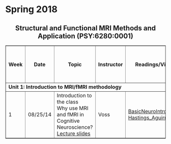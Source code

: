 # Spring 2018


<p>
<h2 align="center"> Structural and Functional MRI Methods and Application (PSY:6280:0001) </h2>
</p>

<table class="wikitable" border="1">
<tr>
<th width="20">Week
</th>
<th width="100">Date
</th>
<th width="300">Topic
</th>
<th width="200">Instructor
</th>
<th width="300">Readings/Videos
</th>
<th width="300">Assignments
<p><br />
</p><p><br />
</p>
</th></tr>
<tr>
<td colspan="6"> <b>Unit 1: Introduction to MRI/fMRI methodology</b>
</td></tr>


<tr>
<td> 1 </td>
<td> 08/25/14  </td>
<td> Introduction to the class <br /> Why use MRI and fMRI in Cognitive Neuroscience? <br /> <a rel="nofollow" class="external text" href="http://www2.psychology.uiowa.edu/classes/31231/Lectures/Lecture_CourseOverview.pptx">Lecture slides</a> </td>
<td> Voss </td>
<td> <a rel="nofollow" class="external text" href="http://www2.psychology.uiowa.edu/classes/31231/Readings/0825_1_Neuroanatomy_introbasics.pdf">BasicNeuroIntro</a> <br /> <a rel="nofollow" class="external text" href="http://www2.psychology.uiowa.edu/classes/31231/Readings/0825_2_Hastings_Aguirre_2014.pdf">Hastings_Aguirre_2014</a> </td>
<td> Start working on installing Virtual Machine and NeuroDebian <br /> <a rel="nofollow" class="external text" href="https://mri.radiology.uiowa.edu/mediawiki/index.php/Fall_2014/InstallVirtualMachine">Install Virtual Machine</a>
</td></tr>
